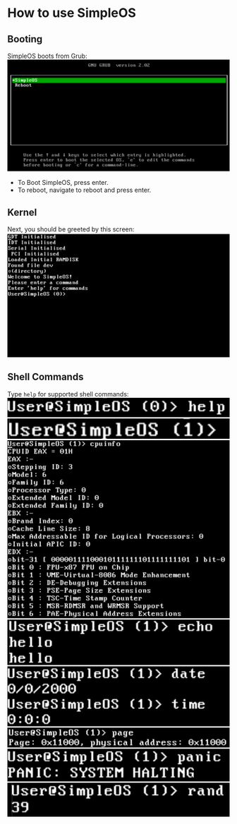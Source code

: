 # How to use SimpleOS

## Booting
SimpleOS boots from Grub:
![Grub Boot](pictures/grub.png)
- To Boot SimpleOS, press enter.
- To reboot, navigate to reboot and press enter.

## Kernel
Next, you should be greeted by this screen:
![kernel](pictures/kernel.png)

## Shell Commands
Type `help` for supported shell commands:
![](pictures/help.png)
![](pictures/cmd.png)
![](pictures/cpuinfo.png)
![](pictures/echo.png)
![](pictures/datetime.png)
![](pictures/page.png)
![](pictures/panic.png)
![](pictures/rand.png)


